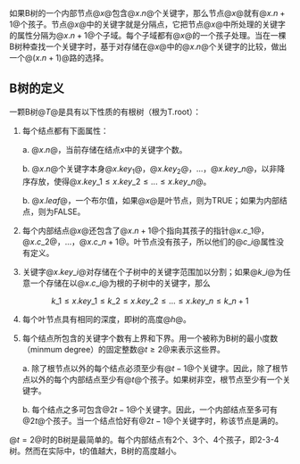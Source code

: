 如果B树的一个内部节点@$x@$包含@$x.n@$个关键字，那么节点@$x@$就有@$x.n+1@$个孩子。节点@$x@$中的关键字就是分隔点，它把节点@$x@$中所处理的关键字的属性分隔为@$x.n+1@$个子域。每个子域都有@$x@$的一个孩子处理。当在一棵B树种查找一个关键字时，基于对存储在@$x@$中的@$x.n@$个关键字的比较，做出一个@$(x.n+1)@$路的选择。

## B树的定义

一颗B树@$T@$是具有以下性质的有根树（根为T.root）：

1. 每个结点都有下面属性：

    a. @$x.n@$，当前存储在结点x中的关键字个数。

    b. @$x.n@$个关键字本身@$x.key_1@$，@$x.key_2@$，...，@$x.key\_n@$，以非降序存放，使得@$x.key\_1 \leq x.key\_2 \leq ... \leq x.key\_n@$。

    b. @$x.leaf@$，一个布尔值，如果@$x@$是叶节点，则为TRUE；如果为内部结点，则为FALSE。

2. 每个内部结点@$x@$还包含了@$x.n+1@$个指向其孩子的指针@$x.c\_1@$，@$x.c\_2@$，...，@$x.c\_{n+1}@$。叶节点没有孩子，所以他们的@$c\_i@$属性没有定义。
3. 关键字@$x.key\_i@$对存储在个子树中的关键字范围加以分割；如果@$k\_i@$为任意一个存储在以@$x.c\_i@$为根的子树中的关键字，那么

$$k\_1 \leq x.key\_1 \leq k\_2 \leq x.key\_2 \leq ... \leq x.key\_n \leq k\_{n+1}$$

4. 每个叶节点具有相同的深度，即树的高度@$h@$。
5. 每个结点所包含的关键字个数有上界和下界。用一个被称为B树的最小度数（minmum degree）的固定整数@$t \ge 2@$来表示这些界。
    
    a. 除了根节点以外的每个结点必须至少有@$t-1@$个关键字。因此，除了根节点以外的每个内部结点至少有@$t@$个孩子。如果树非空，根节点至少有一个关键字。

    b. 每个结点之多可包含@$2t-1@$个关键字。因此，一个内部结点至多可有@$2t@$个孩子。当一个结点恰好有@$2t-1@$个关键字时，称该节点是满的。

@$t=2@$时的B树是最简单的。每个内部结点有2个、3个、4个孩子，即2-3-4树。然而在实际中，t的值越大，B树的高度越小。

